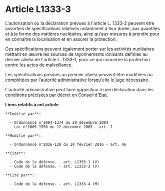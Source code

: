 # Article L1333-3

L'autorisation ou la déclaration prévues à l'article L. 1333-2 peuvent être assorties de spécifications relatives notamment à
leur durée, aux quantités et à la forme des matières nucléaires, ainsi qu'aux mesures à prendre pour en connaître la
localisation et en assurer la protection. 

Ces spécifications peuvent également porter sur les activités nucléaires mettant en œuvre les sources de rayonnements
ionisants définies au dernier alinéa de l'article L. 1333-1, pour ce qui concerne la protection contre les actes de
malveillance. 

Les spécifications prévues au premier alinéa peuvent être modifiées ou complétées par l'autorité administrative lorsqu'elle
le juge nécessaire. 

L'autorité administrative peut faire opposition à une déclaration dans les conditions précisées par décret en Conseil d'Etat.

**Liens relatifs à cet article**

	**Codifié par**:

	  - Ordonnance n°2004-1374 du 20 décembre 2004
	  - Loi n°2005-1550 du 12 décembre 2005 - art. 1

	**Modifié par**:

	  - Ordonnance n°2016-128 du 10 février 2016 - art. 46

	**Cite**:

	  - Code de la défense. - art. L1333-1 (V)
	  - Code de la défense. - art. L1333-2 (V)

	**Cité par**:

	  - Code de la défense. - art. L1333-4 (M)
